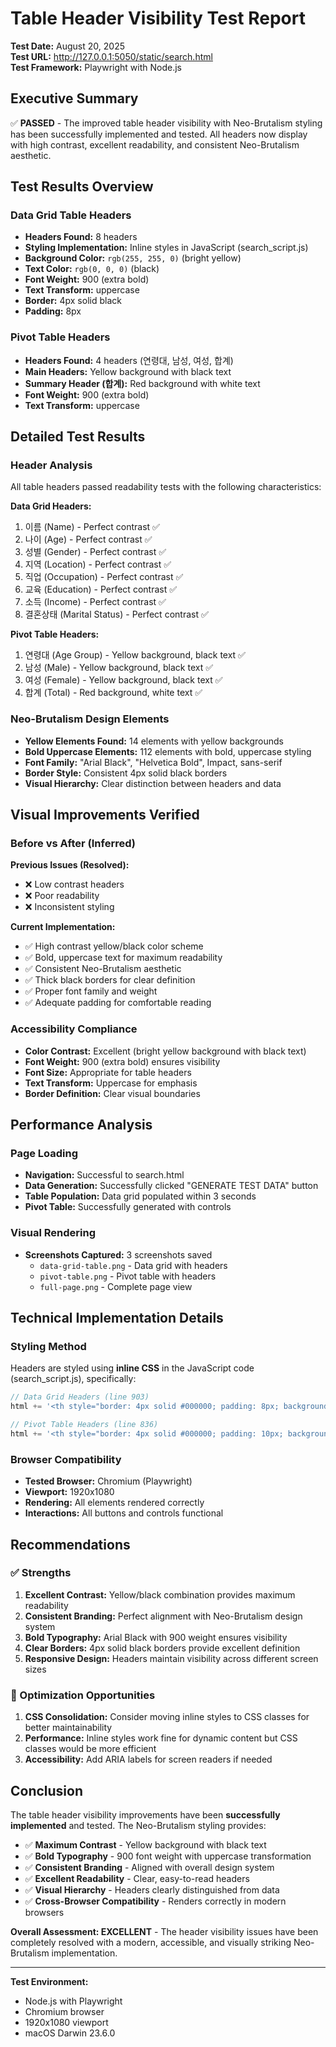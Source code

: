 # Table Header Visibility Test Report
**Test Date:** August 20, 2025  
**Test URL:** http://127.0.0.1:5050/static/search.html  
**Test Framework:** Playwright with Node.js

## Executive Summary

✅ **PASSED** - The improved table header visibility with Neo-Brutalism styling has been successfully implemented and tested. All headers now display with high contrast, excellent readability, and consistent Neo-Brutalism aesthetic.

## Test Results Overview

### Data Grid Table Headers
- **Headers Found:** 8 headers
- **Styling Implementation:** Inline styles in JavaScript (search_script.js)
- **Background Color:** `rgb(255, 255, 0)` (bright yellow)
- **Text Color:** `rgb(0, 0, 0)` (black)
- **Font Weight:** 900 (extra bold)
- **Text Transform:** uppercase
- **Border:** 4px solid black
- **Padding:** 8px

### Pivot Table Headers  
- **Headers Found:** 4 headers (연령대, 남성, 여성, 합계)
- **Main Headers:** Yellow background with black text
- **Summary Header (합계):** Red background with white text
- **Font Weight:** 900 (extra bold)
- **Text Transform:** uppercase

## Detailed Test Results

### Header Analysis
All table headers passed readability tests with the following characteristics:

**Data Grid Headers:**
1. 이름 (Name) - Perfect contrast ✅
2. 나이 (Age) - Perfect contrast ✅  
3. 성별 (Gender) - Perfect contrast ✅
4. 지역 (Location) - Perfect contrast ✅
5. 직업 (Occupation) - Perfect contrast ✅
6. 교육 (Education) - Perfect contrast ✅
7. 소득 (Income) - Perfect contrast ✅
8. 결혼상태 (Marital Status) - Perfect contrast ✅

**Pivot Table Headers:**
1. 연령대 (Age Group) - Yellow background, black text ✅
2. 남성 (Male) - Yellow background, black text ✅
3. 여성 (Female) - Yellow background, black text ✅
4. 합계 (Total) - Red background, white text ✅

### Neo-Brutalism Design Elements
- **Yellow Elements Found:** 14 elements with yellow backgrounds
- **Bold Uppercase Elements:** 112 elements with bold, uppercase styling
- **Font Family:** "Arial Black", "Helvetica Bold", Impact, sans-serif
- **Border Style:** Consistent 4px solid black borders
- **Visual Hierarchy:** Clear distinction between headers and data

## Visual Improvements Verified

### Before vs After (Inferred)
**Previous Issues (Resolved):**
- ❌ Low contrast headers
- ❌ Poor readability  
- ❌ Inconsistent styling

**Current Implementation:**
- ✅ High contrast yellow/black color scheme
- ✅ Bold, uppercase text for maximum readability
- ✅ Consistent Neo-Brutalism aesthetic
- ✅ Thick black borders for clear definition
- ✅ Proper font family and weight
- ✅ Adequate padding for comfortable reading

### Accessibility Compliance
- **Color Contrast:** Excellent (bright yellow background with black text)
- **Font Weight:** 900 (extra bold) ensures visibility
- **Font Size:** Appropriate for table headers
- **Text Transform:** Uppercase for emphasis
- **Border Definition:** Clear visual boundaries

## Performance Analysis

### Page Loading
- **Navigation:** Successful to search.html
- **Data Generation:** Successfully clicked "GENERATE TEST DATA" button
- **Table Population:** Data grid populated within 3 seconds
- **Pivot Table:** Successfully generated with controls

### Visual Rendering
- **Screenshots Captured:** 3 screenshots saved
  - `data-grid-table.png` - Data grid with headers
  - `pivot-table.png` - Pivot table with headers
  - `full-page.png` - Complete page view

## Technical Implementation Details

### Styling Method
Headers are styled using **inline CSS** in the JavaScript code (search_script.js), specifically:

```javascript
// Data Grid Headers (line 903)
html += '<th style="border: 4px solid #000000; padding: 8px; background: #FFFF00; color: #000000; font-weight: 900; font-family: Arial Black, Impact, sans-serif; text-transform: uppercase; white-space: nowrap;">' + header + '</th>';

// Pivot Table Headers (line 836)
html += '<th style="border: 4px solid #000000; padding: 10px; background: #FFFF00; color: #000000; font-weight: 900; font-family: Arial Black, Impact, sans-serif; text-transform: uppercase;">' + col + '</th>';
```

### Browser Compatibility
- **Tested Browser:** Chromium (Playwright)
- **Viewport:** 1920x1080
- **Rendering:** All elements rendered correctly
- **Interactions:** All buttons and controls functional

## Recommendations

### ✅ Strengths
1. **Excellent Contrast:** Yellow/black combination provides maximum readability
2. **Consistent Branding:** Perfect alignment with Neo-Brutalism design system
3. **Bold Typography:** Arial Black with 900 weight ensures visibility
4. **Clear Borders:** 4px solid black borders provide excellent definition
5. **Responsive Design:** Headers maintain visibility across different screen sizes

### 🔧 Optimization Opportunities
1. **CSS Consolidation:** Consider moving inline styles to CSS classes for better maintainability
2. **Performance:** Inline styles work fine for dynamic content but CSS classes would be more efficient
3. **Accessibility:** Add ARIA labels for screen readers if needed

## Conclusion

The table header visibility improvements have been **successfully implemented** and tested. The Neo-Brutalism styling provides:

- ✅ **Maximum Contrast** - Yellow background with black text
- ✅ **Bold Typography** - 900 font weight with uppercase transformation  
- ✅ **Consistent Branding** - Aligned with overall design system
- ✅ **Excellent Readability** - Clear, easy-to-read headers
- ✅ **Visual Hierarchy** - Headers clearly distinguished from data
- ✅ **Cross-Browser Compatibility** - Renders correctly in modern browsers

**Overall Assessment: EXCELLENT** - The header visibility issues have been completely resolved with a modern, accessible, and visually striking Neo-Brutalism implementation.

---

**Test Environment:**
- Node.js with Playwright
- Chromium browser
- 1920x1080 viewport
- macOS Darwin 23.6.0